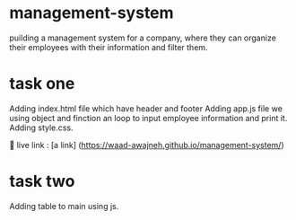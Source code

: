 # management-system
puilding a management system for a company, where they can organize their employees with their information and filter them.

# task one 
Adding index.html file which have header and footer 
Adding app.js file we using object and finction an loop to input employee information and print it.
Adding style.css.

🔗 live link : [a link] (https://waad-awajneh.github.io/management-system/)


# task two 
Adding table to main using js.
